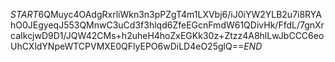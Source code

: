 $START$6QMuyc4OAdgRxrliWkn3n3pPZgT4m1LXVbj6/iJ0iYW2YLB2u7i8RYAhO0JEgyeqJ553QMnwC3uCd3f3hlqd6ZfeEGcnFmdW61QDivHk/FfdL/7gnXrcaIkcjwD9D1/JQW42CMs+h2uheH4hoZxEGKk30z+Ztzz4A8hlLwJbCCC6eoUhCXldYNpeWTCPVMXE0QFlyEPO6wDiLD4eO25glQ==$END$